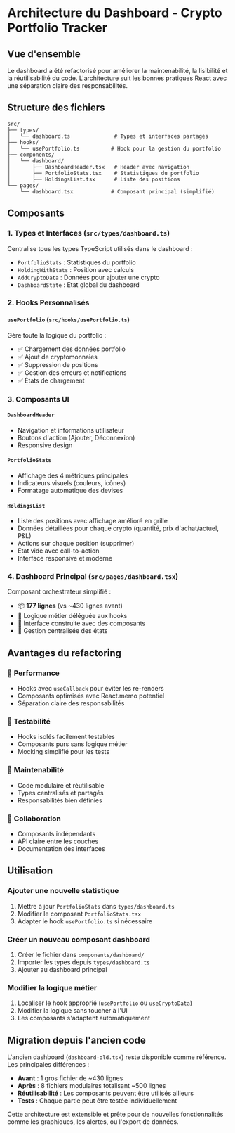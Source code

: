 # Architecture du Dashboard - Crypto Portfolio Tracker

## Vue d'ensemble

Le dashboard a été refactorisé pour améliorer la maintenabilité, la lisibilité et la réutilisabilité du code. L'architecture suit les bonnes pratiques React avec une séparation claire des responsabilités.

## Structure des fichiers

```
src/
├── types/
│   └── dashboard.ts              # Types et interfaces partagés
├── hooks/
│   └── usePortfolio.ts          # Hook pour la gestion du portfolio
├── components/
│   └── dashboard/
│       ├── DashboardHeader.tsx   # Header avec navigation
│       ├── PortfolioStats.tsx    # Statistiques du portfolio
│       ├── HoldingsList.tsx      # Liste des positions
└── pages/
    └── dashboard.tsx            # Composant principal (simplifié)
```

## Composants

### 1. Types et Interfaces (`src/types/dashboard.ts`)
Centralise tous les types TypeScript utilisés dans le dashboard :
- `PortfolioStats` : Statistiques du portfolio
- `HoldingWithStats` : Position avec calculs
- `AddCryptoData` : Données pour ajouter une crypto
- `DashboardState` : État global du dashboard

### 2. Hooks Personnalisés

#### `usePortfolio` (`src/hooks/usePortfolio.ts`)
Gère toute la logique du portfolio :
- ✅ Chargement des données portfolio
- ✅ Ajout de cryptomonnaies
- ✅ Suppression de positions
- ✅ Gestion des erreurs et notifications
- ✅ États de chargement


### 3. Composants UI

#### `DashboardHeader` 
- Navigation et informations utilisateur
- Boutons d'action (Ajouter, Déconnexion)
- Responsive design

#### `PortfolioStats`
- Affichage des 4 métriques principales
- Indicateurs visuels (couleurs, icônes)
- Formatage automatique des devises

#### `HoldingsList`
- Liste des positions avec affichage amélioré en grille
- Données détaillées pour chaque crypto (quantité, prix d'achat/actuel, P&L)
- Actions sur chaque position (supprimer)
- État vide avec call-to-action
- Interface responsive et moderne


### 4. Dashboard Principal (`src/pages/dashboard.tsx`)
Composant orchestrateur simplifié :
- 📦 **177 lignes** (vs ~430 lignes avant)
- 🎯 Logique métier déléguée aux hooks
- 🧱 Interface construite avec des composants
- 🔄 Gestion centralisée des états

## Avantages du refactoring

### 🚀 **Performance**
- Hooks avec `useCallback` pour éviter les re-renders
- Composants optimisés avec React.memo potentiel
- Séparation claire des responsabilités

### 🧪 **Testabilité**
- Hooks isolés facilement testables
- Composants purs sans logique métier
- Mocking simplifié pour les tests

### 🔧 **Maintenabilité**
- Code modulaire et réutilisable
- Types centralisés et partagés
- Responsabilités bien définies

### 👥 **Collaboration**
- Composants indépendants
- API claire entre les couches
- Documentation des interfaces

## Utilisation

### Ajouter une nouvelle statistique
1. Mettre à jour `PortfolioStats` dans `types/dashboard.ts`
2. Modifier le composant `PortfolioStats.tsx`
3. Adapter le hook `usePortfolio.ts` si nécessaire

### Créer un nouveau composant dashboard
1. Créer le fichier dans `components/dashboard/`
2. Importer les types depuis `types/dashboard.ts`
3. Ajouter au dashboard principal

### Modifier la logique métier
1. Localiser le hook approprié (`usePortfolio` ou `useCryptoData`)
2. Modifier la logique sans toucher à l'UI
3. Les composants s'adaptent automatiquement

## Migration depuis l'ancien code

L'ancien dashboard (`dashboard-old.tsx`) reste disponible comme référence. Les principales différences :

- **Avant** : 1 gros fichier de ~430 lignes
- **Après** : 8 fichiers modulaires totalisant ~500 lignes
- **Réutilisabilité** : Les composants peuvent être utilisés ailleurs
- **Tests** : Chaque partie peut être testée individuellement

Cette architecture est extensible et prête pour de nouvelles fonctionnalités comme les graphiques, les alertes, ou l'export de données.